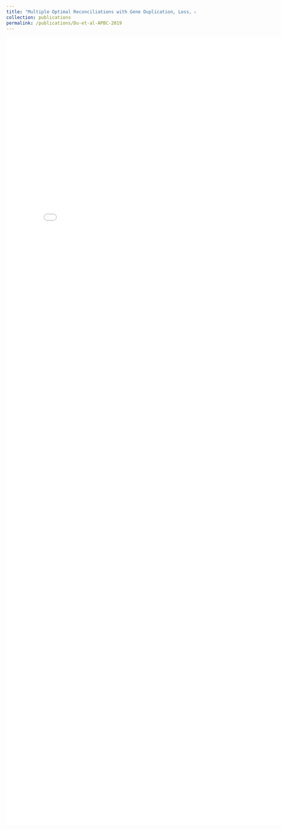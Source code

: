 ```yaml
---
title: "Multiple Optimal Reconciliations with Gene Duplication, Loss, and Coalescence"
collection: publications
permalink: /publications/Du-et-al-APBC-2019
---
```


<embed src="../files/Du_et_al_APBC_2019.pdf" width="800px" height="2100px" />
